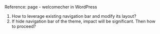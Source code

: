 Reference:  page - welcomecher in WordPress
1. How to leverage existing navigation bar and modify its layout?
2. If hide navigation bar of the theme, impact will be significant. Then how to proceed?
